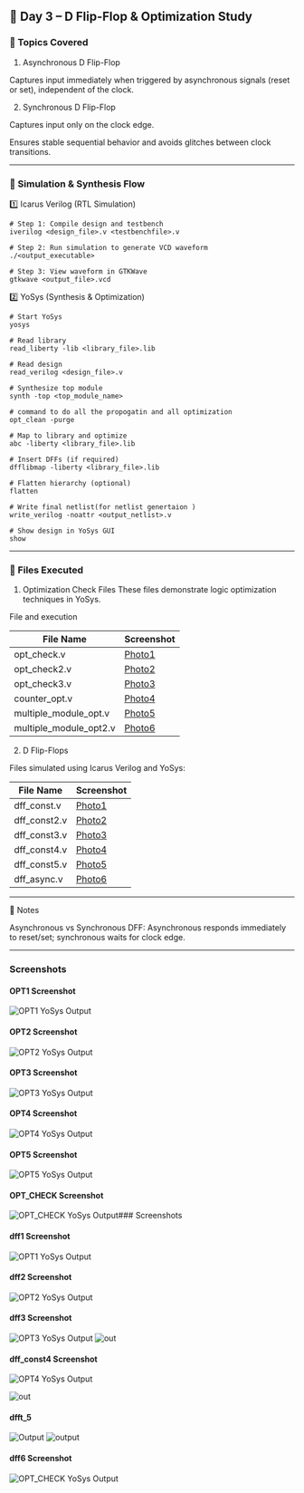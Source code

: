 ## 📘 Day 3 – D Flip-Flop & Optimization Study

### 🔹 Topics Covered

1. Asynchronous D Flip-Flop

Captures input immediately when triggered by asynchronous signals (reset or set), independent of the clock.



2. Synchronous D Flip-Flop

Captures input only on the clock edge.

Ensures stable sequential behavior and avoids glitches between clock transitions.

---

### 🔹 Simulation & Synthesis Flow

1️⃣ Icarus Verilog (RTL Simulation)
```
# Step 1: Compile design and testbench
iverilog <design_file>.v <testbenchfile>.v

# Step 2: Run simulation to generate VCD waveform
./<output_executable>

# Step 3: View waveform in GTKWave
gtkwave <output_file>.vcd
```
2️⃣ YoSys (Synthesis & Optimization)
```
# Start YoSys
yosys

# Read library
read_liberty -lib <library_file>.lib

# Read design
read_verilog <design_file>.v

# Synthesize top module
synth -top <top_module_name>

# command to do all the propogatin and all optimization
opt_clean -purge

# Map to library and optimize
abc -liberty <library_file>.lib

# Insert DFFs (if required)
dfflibmap -liberty <library_file>.lib

# Flatten hierarchy (optional)
flatten

# Write final netlist(for netlist genertaion )
write_verilog -noattr <output_netlist>.v

# Show design in YoSys GUI
show
```


---

### 🔹 Files Executed

1. Optimization Check Files
These files demonstrate logic optimization techniques in YoSys.


File and execution

| File Name              | Screenshot                 |
|------------------------|----------------------------|
| opt_check.v            | [Photo1](#opt1-screenshot) |
| opt_check2.v           | [Photo2](#opt2-screenshot) |
| opt_check3.v           | [Photo3](#opt3-screenshot) |
| counter_opt.v          | [Photo4](#opt4-screenshot) |
| multiple_module_opt.v  | [Photo5](#opt5-screenshot) |
| multiple_module_opt2.v | [Photo6](#opt6-screenshot) |


2. D Flip-Flops

Files simulated using Icarus Verilog and YoSys:

| File Name     | Screenshot                 |
|---------------|----------------------------|
| dff_const.v   | [Photo1](#dff1-screenshot) |
| dff_const2.v     | [Photo2](#dff2-screenshot) |
| dff_const3.v      | [Photo3](#dff3-screenshot) |
| dff_const4.v      | [Photo4](#dfft4-screenshot) |
| dff_const5.v     | [Photo5](#dfft5-screenshot) |
| dff_async.v     | [Photo6](#dff6-screenshot) |



---

🔹 Notes

Asynchronous vs Synchronous DFF: Asynchronous responds immediately to reset/set; synchronous waits for clock edge.

---

### Screenshots

#### OPT1 Screenshot
<a name="opt1-screenshot"></a>
![OPT1 YoSys Output](screenshots/OPT1_synth.png)

#### OPT2 Screenshot
<a name="opt2-screenshot"></a>
![OPT2 YoSys Output](screenshots/OPT2_synth.png)

#### OPT3 Screenshot
<a name="opt3-screenshot"></a>
![OPT3 YoSys Output](screenshots/OPT3_synth.png)

#### OPT4 Screenshot
<a name="opt4-screenshot"></a>
![OPT4 YoSys Output](screenshots/OPT4_synth.png)

#### OPT5 Screenshot
<a name="opt5-screenshot"></a>
![OPT5 YoSys Output](screenshots/OPT5_synth.png)

#### OPT_CHECK Screenshot
<a name="optcheck-screenshot"></a>
![OPT_CHECK YoSys Output](screenshots/OPT_CHECK_syn)### Screenshots

#### dff1 Screenshot
<a name="dff1-screenshot"></a>
![OPT1 YoSys Output](https://github.com/Dhiraj4-alt/vsd_RISC_V_week1/blob/day3_Labs/Screenshot_2025-09-24_18-45-32.png)

#### dff2 Screenshot
<a name="dff2-screenshot"></a>
![OPT2 YoSys Output](https://github.com/Dhiraj4-alt/vsd_RISC_V_week1/blob/day3_Labs/Screenshot_2025-09-24_18-47-36.png)

#### dff3 Screenshot
<a name="dff3-screenshot"></a>
![OPT3 YoSys Output](https://github.com/Dhiraj4-alt/vsd_RISC_V_week1/blob/day3_Labs/Screenshot_2025-09-24_19-09-32.png)
![out](https://github.com/Dhiraj4-alt/vsd_RISC_V_week1/blob/day3_Labs/Screenshot_2025-09-24_19-05-48.png)

#### dff_const4 Screenshot
<a name="dff4-screenshot"></a>
![OPT4 YoSys Output](https://github.com/Dhiraj4-alt/vsd_RISC_V_week1/blob/day3_Labs/Screenshot_2025-09-24_19-13-31.png)

![out](https://github.com/Dhiraj4-alt/vsd_RISC_V_week1/blob/day3_Labs/Screenshot_2025-09-24_19-13-00.png)

#### dfft_5 
<a name="dfft5-screenshot"></a>
![ Output](https://github.com/Dhiraj4-alt/vsd_RISC_V_week1/blob/day3_Labs/Screenshot_2025-09-24_19-18-26.png)
![output](https://github.com/Dhiraj4-alt/vsd_RISC_V_week1/blob/day3_Labs/Screenshot_2025-09-24_19-17-47.png)

#### dff6 Screenshot
<a name="dff6-screenshot"></a>
![OPT_CHECK YoSys Output](screenshots/O)